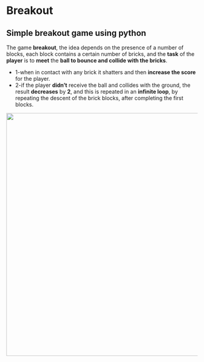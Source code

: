 # Breakout
## Simple breakout game using python
The game **breakout**, the idea depends on the presence of a number of blocks, each block contains a certain number of bricks, and the **task** of the **player** is to **meet** the **ball to bounce and collide with the bricks**. 
* 1-when in contact with any brick it shatters and then **increase the score** for the player.
* 2-if the player **didn’t** receive the ball and collides with the ground, the result **decreases** by **2**, and this is repeated in an **infinite loop**, by repeating the descent of the brick blocks, after completing the first blocks.

<img src="https://media.giphy.com/media/tByn2fHmudDqSEKCze/source.gif" width="600" height="640" />
